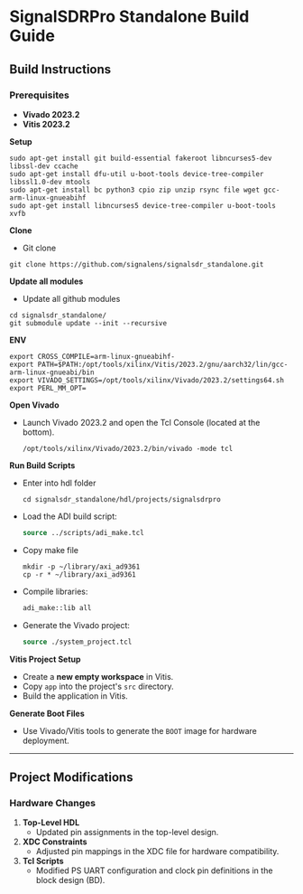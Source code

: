 # SignalSDRPro Standalone Build Guide  

## Build Instructions  

### Prerequisites  
- **Vivado 2023.2**  
- **Vitis 2023.2**  

**Setup**
```
sudo apt-get install git build-essential fakeroot libncurses5-dev libssl-dev ccache
sudo apt-get install dfu-util u-boot-tools device-tree-compiler libssl1.0-dev mtools
sudo apt-get install bc python3 cpio zip unzip rsync file wget gcc-arm-linux-gnueabihf
sudo apt-get install libncurses5 device-tree-compiler u-boot-tools xvfb
```

**Clone**
   - Git clone
   ``` 
   git clone https://github.com/signalens/signalsdr_standalone.git
   ```

**Update all modules**
   - Update all github modules
   ``` 
   cd signalsdr_standalone/
   git submodule update --init --recursive
   ```

**ENV**
   ```
   export CROSS_COMPILE=arm-linux-gnueabihf-
   export PATH=$PATH:/opt/tools/xilinx/Vitis/2023.2/gnu/aarch32/lin/gcc-arm-linux-gnueabi/bin
   export VIVADO_SETTINGS=/opt/tools/xilinx/Vivado/2023.2/settings64.sh
   export PERL_MM_OPT=
   ```

**Open Vivado**  
   - Launch Vivado 2023.2 and open the Tcl Console (located at the bottom).  
      ```
      /opt/tools/xilinx/Vivado/2023.2/bin/vivado -mode tcl
      ```

**Run Build Scripts**  
   - Enter into hdl folder
      ```
      cd signalsdr_standalone/hdl/projects/signalsdrpro 
      ```

   - Load the ADI build script:  
     ```tcl
     source ../scripts/adi_make.tcl  
     ```  
   
   - Copy make file
      ```
      mkdir -p ~/library/axi_ad9361
      cp -r * ~/library/axi_ad9361
      ```

   - Compile libraries:  
     ```tcl  
     adi_make::lib all  
     ```  

   - Generate the Vivado project:  
     ```tcl  
     source ./system_project.tcl  
     ```  

**Vitis Project Setup**  
   - Create a **new empty workspace** in Vitis.  
   - Copy `app` into the project's `src` directory.  
   - Build the application in Vitis.  

**Generate Boot Files**  
   - Use Vivado/Vitis tools to generate the `BOOT` image for hardware deployment.  

---

## Project Modifications  

### Hardware Changes  
1. **Top-Level HDL**  
   - Updated pin assignments in the top-level design.  
2. **XDC Constraints**  
   - Adjusted pin mappings in the XDC file for hardware compatibility.  
3. **Tcl Scripts**  
   - Modified PS UART configuration and clock pin definitions in the block design (BD).  
